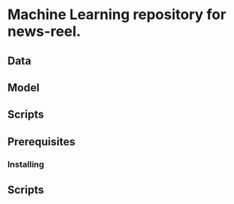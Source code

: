 # Machine Learning repository for news-reel.

## Data

## Model

## Scripts

## Prerequisites

### Installing

## Scripts
